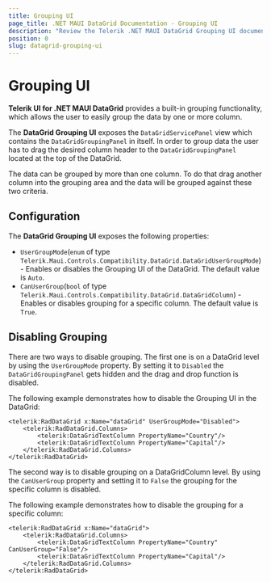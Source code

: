 ```yaml
---
title: Grouping UI
page_title: .NET MAUI DataGrid Documentation - Grouping UI
description: "Review the Telerik .NET MAUI DataGrid Grouping UI documentation article to learn more about the built in Grouping UI functions you can use."
position: 0
slug: datagrid-grouping-ui
---
```


# Grouping UI

**Telerik UI for .NET MAUI DataGrid** provides a built-in grouping functionality, which allows the user to easily group the data by one or more column.

The **DataGrid Grouping UI** exposes the `DataGridServicePanel` view which contains the `DataGridGroupingPanel` in itself. In order to group data the user has to drag the desired column header to the `DataGridGroupingPanel` located at the top of the DataGrid.

The data can be grouped by more than one column. To do that drag another column into the grouping area and the data will be grouped against these two criteria.

## Configuration

The **DataGrid Grouping UI** exposes the following properties:

* `UserGroupMode`(`enum` of type `Telerik.Maui.Controls.Compatibility.DataGrid.DataGridUserGroupMode`) - Enables or disables the Grouping UI of the DataGrid. The default value is `Auto`.
* `CanUserGroup`(`bool` of type `Telerik.Maui.Controls.Compatibility.DataGrid.DataGridColumn`) - Enables or disables grouping for a specific column. The default value is `True`.

## Disabling Grouping

There are two ways to disable grouping. The first one is on a DataGrid level by using the `UserGroupMode` property. By setting it to `Disabled` the `DataGridGroupingPanel` gets hidden and the drag and drop function is disabled.

The following example demonstrates how to disable the Grouping UI in the DataGrid:

```XAML
<telerik:RadDataGrid x:Name="dataGrid" UserGroupMode="Disabled">
    <telerik:RadDataGrid.Columns>
        <telerik:DataGridTextColumn PropertyName="Country"/>
        <telerik:DataGridTextColumn PropertyName="Capital"/>
    </telerik:RadDataGrid.Columns>
</telerik:RadDataGrid>
```

The second way is to disable grouping on a DataGridColumn level. By using the `CanUserGroup` property and setting it to `False` the grouping for the specific column is disabled.

The following example demonstrates how to disable the grouping for a specific column:

```XAML
<telerik:RadDataGrid x:Name="dataGrid">
    <telerik:RadDataGrid.Columns>
        <telerik:DataGridTextColumn PropertyName="Country" CanUserGroup="False"/>
        <telerik:DataGridTextColumn PropertyName="Capital"/>
    </telerik:RadDataGrid.Columns>
</telerik:RadDataGrid>
```
